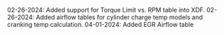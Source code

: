 02-26-2024: Added support for Torque Limit vs. RPM table into XDF. 
02-26-2024: Added airflow tables for cylinder charge temp models and cranking temp calculation.
04-01-2024: Added EGR Airflow table
